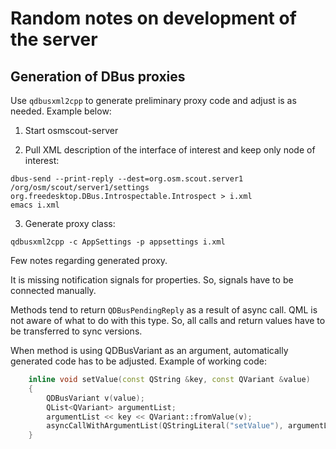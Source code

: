 # Random notes on development of the server

## Generation of DBus proxies

Use `qdbusxml2cpp` to generate preliminary proxy code and adjust is as
needed. Example below:

1. Start osmscout-server

2. Pull XML description of the interface of interest and keep only node
of interest:

```
dbus-send --print-reply --dest=org.osm.scout.server1 /org/osm/scout/server1/settings org.freedesktop.DBus.Introspectable.Introspect > i.xml
emacs i.xml
```

3. Generate proxy class:

```
qdbusxml2cpp -c AppSettings -p appsettings i.xml
```

Few notes regarding generated proxy.

It is missing notification signals for properties. So, signals have to
be connected manually.

Methods tend to return `QDBusPendingReply` as a result of async
call. QML is not aware of what to do with this type. So, all calls and
return values have to be transferred to sync versions.

When method is using QDBusVariant as an argument, automatically
generated code has to be adjusted. Example of working code:

```C++
    inline void setValue(const QString &key, const QVariant &value)
    {
        QDBusVariant v(value);
        QList<QVariant> argumentList;
        argumentList << key << QVariant::fromValue(v);
        asyncCallWithArgumentList(QStringLiteral("setValue"), argumentList);
    }
```

